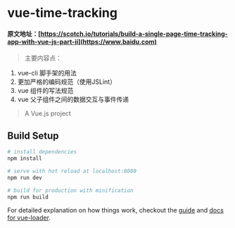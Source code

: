 # vue-time-tracking

#### 原文地址：[https://scotch.io/tutorials/build-a-single-page-time-tracking-app-with-vue-js-part-ii](https://www.baidu.com)

> 主要内容点：

1. vue-cli 脚手架的用法
2. 更加严格的编码规范（使用JSLint）
3. vue 组件的写法规范
4. vue 父子组件之间的数据交互与事件传递




> A Vue.js project

## Build Setup

``` bash
# install dependencies
npm install

# serve with hot reload at localhost:8080
npm run dev

# build for production with minification
npm run build
```

For detailed explanation on how things work, checkout the [guide](http://vuejs-templates.github.io/webpack/) and [docs for vue-loader](http://vuejs.github.io/vue-loader).
